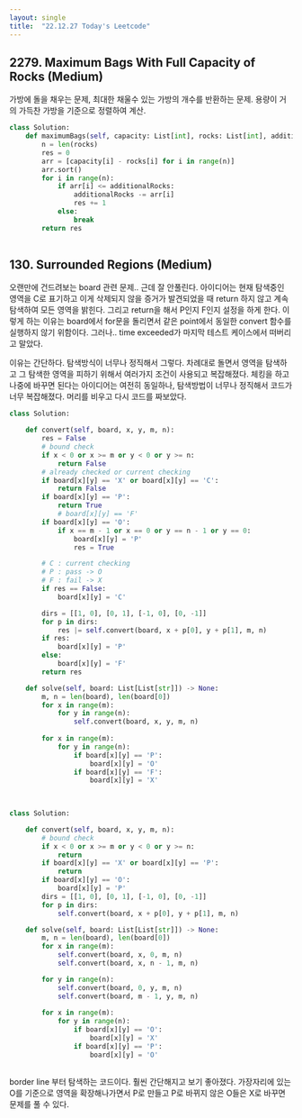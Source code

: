 ```yaml
---
layout: single
title:  "22.12.27 Today's Leetcode"
---
```



## 2279. Maximum Bags With Full Capacity of Rocks (Medium)

가방에 돌을 채우는 문제, 최대한 채울수 있는 가방의 개수를 반환하는 문제. 용량이 거의 가득찬 가방을 기준으로 정렬하여 계산.

```python
class Solution:
    def maximumBags(self, capacity: List[int], rocks: List[int], additionalRocks: int) -> int:
        n = len(rocks)
        res = 0
        arr = [capacity[i] - rocks[i] for i in range(n)]
        arr.sort()
        for i in range(n):
            if arr[i] <= additionalRocks:
                additionalRocks -= arr[i]
                res += 1
            else:
                break
        return res
        
```

## 130. Surrounded Regions (Medium)

오랜만에 건드려보는 board 관련 문제.. 근데 잘 안풀린다. 아이디어는 현재 탐색중인 영역을 C로 표기하고 이게 삭제되지 않을 증거가 발견되었을 때
return 하지 않고 계속 탐색하여 모든 영역을 밝힌다. 그리고 return을 해서 P인지 F인지 설정을 하게 한다. 이렇게 하는 이유는 board에서 for문을 돌리면서
같은 point에서 동일한 convert 함수를 실행하지 않기 위함이다. 그러나.. time exceeded가 마지막 테스트 케이스에서 떠버리고 말았다.

이유는 간단하다. 탐색방식이 너무나 정직해서 그렇다. 차례대로 돌면서 영역을 탐색하고 그 탐색한 영역을 피하기 위해서 여러가지 조건이 사용되고 복잡해졌다.
체킹을 하고 나중에 바꾸면 된다는 아이디어는 여전히 동일하나, 탐색방법이 너무나 정직해서 코드가 너무 복잡해졌다.
머리를 비우고 다시 코드를 짜보았다.

```python
class Solution:

    def convert(self, board, x, y, m, n):
        res = False
        # bound check
        if x < 0 or x >= m or y < 0 or y >= n:
            return False
        # already checked or current checking
        if board[x][y] == 'X' or board[x][y] == 'C':
            return False
        if board[x][y] == 'P':
            return True
            # board[x][y] == 'F'
        if board[x][y] == 'O':
            if x == m - 1 or x == 0 or y == n - 1 or y == 0:
                board[x][y] = 'P'
                res = True

        # C : current checking
        # P : pass -> O
        # F : fail -> X
        if res == False:
            board[x][y] = 'C'

        dirs = [[1, 0], [0, 1], [-1, 0], [0, -1]]
        for p in dirs:
            res |= self.convert(board, x + p[0], y + p[1], m, n)
        if res:
            board[x][y] = 'P'
        else:
            board[x][y] = 'F'
        return res

    def solve(self, board: List[List[str]]) -> None:
        m, n = len(board), len(board[0])
        for x in range(m):
            for y in range(n):
                self.convert(board, x, y, m, n)
        
        for x in range(m):
            for y in range(n):
                if board[x][y] == 'P':
                    board[x][y] = 'O'
                if board[x][y] == 'F':
                    board[x][y] = 'X'
        
                    
```


```python
class Solution:

    def convert(self, board, x, y, m, n):
        # bound check
        if x < 0 or x >= m or y < 0 or y >= n:
            return
        if board[x][y] == 'X' or board[x][y] == 'P':
            return
        if board[x][y] == 'O':
            board[x][y] = 'P'
        dirs = [[1, 0], [0, 1], [-1, 0], [0, -1]]
        for p in dirs:
            self.convert(board, x + p[0], y + p[1], m, n)

    def solve(self, board: List[List[str]]) -> None:
        m, n = len(board), len(board[0])
        for x in range(m):
            self.convert(board, x, 0, m, n)
            self.convert(board, x, n - 1, m, n)

        for y in range(n):
            self.convert(board, 0, y, m, n)
            self.convert(board, m - 1, y, m, n)
        
        for x in range(m):
            for y in range(n):
                if board[x][y] == 'O':
                    board[x][y] = 'X'
                if board[x][y] == 'P':
                    board[x][y] = 'O'
                    
```

border line 부터 탐색하는 코드이다. 훨씬 간단해지고 보기 좋아졌다. 가장자리에 있는 O를 기준으로 영역을 확장해나가면서 P로 만들고 
P로 바뀌지 않은 O들은 X로 바꾸면 문제를 풀 수 있다.
